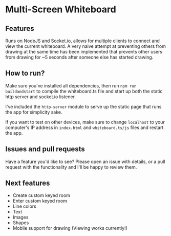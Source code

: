 # Multi-Screen Whiteboard

## Features
Runs on NodeJS and Socket.io, allows for multiple clients to connect and view the current whiteboard. A very naive attempt at preventing others from drawing at the same time has been implemented that prevents other users from drawing for ~5 seconds after someone else has started drawing. 

## How to run?
Make sure you've installed all dependencies, then run `npm run buildandstart` to compile the whiteboard.ts file and start up both the static http server and socket.io listener.

I've included the `http-server` module to serve up the static page that runs the app for simplicity sake.

If you want to test on other devices, make sure to change `localhost` to your computer's IP address in `index.html` and `whiteboard.ts/js` files and restart the app.

## Issues and pull requests
Have a feature you'd like to see? Please open an issue with details, or a pull request with the functionality and I'll be happy to review them.

## Next features
- Create custom keyed room
- Enter custom keyed room
- Line colors
- Text
- Images
- Shapes
- Mobile support for drawing (Viewing works currently!)
